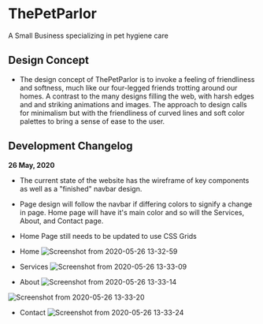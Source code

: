 # ThePetParlor
A Small Business specializing in pet hygiene care

## Design Concept
* The design concept of ThePetParlor is to invoke a feeling of friendliness and softness, much like our four-legged friends trotting around our homes. A contrast to the many designs filling the web, with harsh edges and and striking animations and images. The approach to design calls for minimalism but with the friendliness of curved lines and soft color palettes to bring a sense of ease to the user.

## Development Changelog
**26 May, 2020**
* The current state of the website has the wireframe of key components as well as a "finished" navbar design.

* Page design will follow the navbar if differing colors to signify a change in page. Home page will have it's main color and so will the Services, About, and Contact page.

* Home Page still needs to be updated to use CSS Grids

* Home
![Screenshot from 2020-05-26 13-32-59](https://user-images.githubusercontent.com/25943488/82947880-9c355980-9f55-11ea-800d-601d225ce1f3.png)

* Services
![Screenshot from 2020-05-26 13-33-09](https://user-images.githubusercontent.com/25943488/82947907-a9524880-9f55-11ea-8916-f7ffb0672287.png)

* About
![Screenshot from 2020-05-26 13-33-14](https://user-images.githubusercontent.com/25943488/82947930-b1aa8380-9f55-11ea-9c3e-badac836ebc4.png)

![Screenshot from 2020-05-26 13-33-20](https://user-images.githubusercontent.com/25943488/82947946-b7a06480-9f55-11ea-995f-9d14c357e846.png)

* Contact
![Screenshot from 2020-05-26 13-33-24](https://user-images.githubusercontent.com/25943488/82947960-bd964580-9f55-11ea-9e62-8274f4b3ee8a.png)